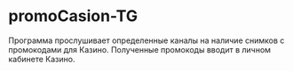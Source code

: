 # promoCasion-TG
Программа прослушивает определенные каналы на наличие снимков с промокодами для Казино. Полученные промокоды вводит в личном кабинете Казино.
